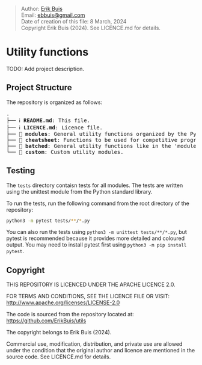 > Author: [Erik Buis](https://github.com/ErikBuis) \
> Email: [ebbuis@gmail.com](mailto:ebbuis@gmail.com) \
> Date of creation of this file: 8 March, 2024 \
> Copyright Erik Buis (2024). See LICENCE.md for details.


# Utility functions
TODO: Add project description.


## Project Structure
The repository is organized as follows:
<pre>
.
├── ℹ️ <b>README.md</b>: This file.
├── ℹ️ <b>LICENCE.md</b>: Licence file.
├── 📁 <b>modules</b>: General utility functions organized by the Python module they correlate most with. Each file is completely independent from the rest of the files, so you can safely copy-paste a single file into your project.
├── 📁 <b>cheatsheet</b>: Functions to be used for competitive programming problems.
├── 📁 <b>batched</b>: General utility functions like in the 'modules' directory, but here they are batched using torch.Tensor operations.
└── 📁 <b>custom</b>: Custom utility modules.
</pre>


## Testing
The `tests` directory contaisn tests for all modules. The tests are written using the unittest module from the Python standard library.

To run the tests, run the following command from the root directory of the repository:
```bash
python3 -m pytest tests/**/*.py
```
You can also run the tests using `python3 -m unittest tests/**/*.py`, but pytest is recommended because it provides more detailed and coloured output. You may need to install pytest first using `python3 -m pip install pytest`.


## Copyright
THIS REPOSITORY IS LICENCED UNDER THE APACHE LICENCE 2.0.

FOR TERMS AND CONDITIONS, SEE THE LICENCE FILE OR VISIT:
http://www.apache.org/licenses/LICENSE-2.0

The code is sourced from the repository located at:
https://github.com/ErikBuis/utils

The copyright belongs to Erik Buis (2024).

Commercial use, modification, distribution, and private use are allowed under
the condition that the original author and licence are mentioned in the source
code. See LICENCE.md for details.
